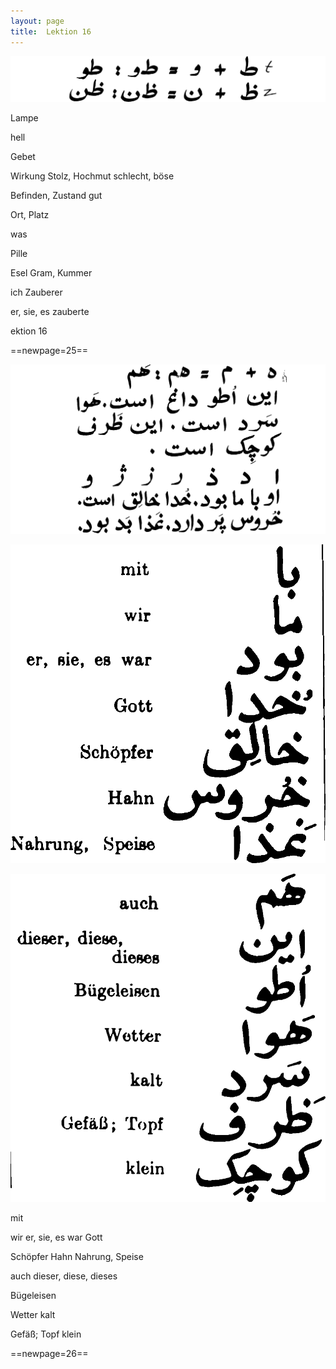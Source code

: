 ```yaml
---
layout: page
title:  Lektion 16
---
```



![image](/assets/s/027.png-07.png)

Lampe

hell

Gebet

Wirkung Stolz, Hochmut schlecht, böse

Befinden, Zustand gut



Ort, Platz

was

Pille

Esel Gram, Kummer

ich Zauberer

er, sie, es zauberte

ektion 16



==newpage=25==

![image](/assets/s/028.png-02.png)

![image](/assets/s/2col/028.png-07_1L.png)

![image](/assets/s/2col/028.png-07_2R.png)

mit

wir er, sie, es war Gott

Schöpfer Hahn Nahrung, Speise



auch dieser, diese, dieses

Bügeleisen

Wetter kalt

Gefäß; Topf klein



==newpage=26==

